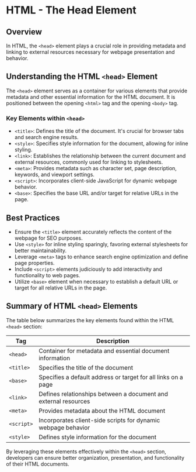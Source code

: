 # HTML - The Head Element

## Overview
In HTML, the `<head>` element plays a crucial role in providing metadata and linking to external resources necessary for webpage presentation and behavior.

## Understanding the HTML `<head>` Element
The `<head>` element serves as a container for various elements that provide metadata and other essential information for the HTML document. It is positioned between the opening `<html>` tag and the opening `<body>` tag.

### Key Elements within `<head>`
- `<title>`: Defines the title of the document. It's crucial for browser tabs and search engine results.
- `<style>`: Specifies style information for the document, allowing for inline styling.
- `<link>`: Establishes the relationship between the current document and external resources, commonly used for linking to stylesheets.
- `<meta>`: Provides metadata such as character set, page description, keywords, and viewport settings.
- `<script>`: Incorporates client-side JavaScript for dynamic webpage behavior.
- `<base>`: Specifies the base URL and/or target for relative URLs in the page.

## Best Practices
- Ensure the `<title>` element accurately reflects the content of the webpage for SEO purposes.
- Use `<style>` for inline styling sparingly, favoring external stylesheets for better maintainability.
- Leverage `<meta>` tags to enhance search engine optimization and define page properties.
- Include `<script>` elements judiciously to add interactivity and functionality to web pages.
- Utilize `<base>` element when necessary to establish a default URL or target for all relative URLs in the page.

## Summary of HTML `<head>` Elements
The table below summarizes the key elements found within the HTML `<head>` section:

| Tag     | Description                                                      |
|---------|------------------------------------------------------------------|
| `<head>`| Container for metadata and essential document information        |
| `<title>`| Specifies the title of the document                              |
| `<base>`| Specifies a default address or target for all links on a page    |
| `<link>`| Defines relationships between a document and external resources  |
| `<meta>`| Provides metadata about the HTML document                        |
| `<script>`| Incorporates client-side scripts for dynamic webpage behavior   |
| `<style>`| Defines style information for the document                        |

By leveraging these elements effectively within the `<head>` section, developers can ensure better organization, presentation, and functionality of their HTML documents.
